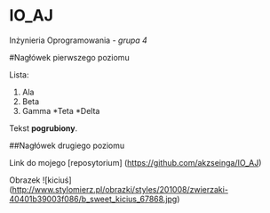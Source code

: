 IO_AJ
=====

Inżynieria Oprogramowania - *grupa 4*

#Nagłówek pierwszego poziomu

Lista:

1. Ala
2. Beta
3. Gamma
  *Teta
  *Delta
  
Tekst **pogrubiony**.

##Nagłówek drugiego poziomu

Link do mojego [reposytorium] (https://github.com/akzseinga/IO_AJ)

Obrazek  ![kiciuś] (http://www.stylomierz.pl/obrazki/styles/201008/zwierzaki-40401b39003f086/b_sweet_kicius_67868.jpg)

